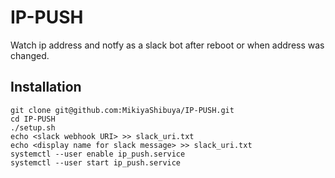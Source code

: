 # IP-PUSH
Watch ip address and notfy as a slack bot after reboot or when address was changed.

## Installation
```
git clone git@github.com:MikiyaShibuya/IP-PUSH.git
cd IP-PUSH
./setup.sh
echo <slack webhook URI> >> slack_uri.txt
echo <display name for slack message> >> slack_uri.txt
systemctl --user enable ip_push.service
systemctl --user start ip_push.service
```
